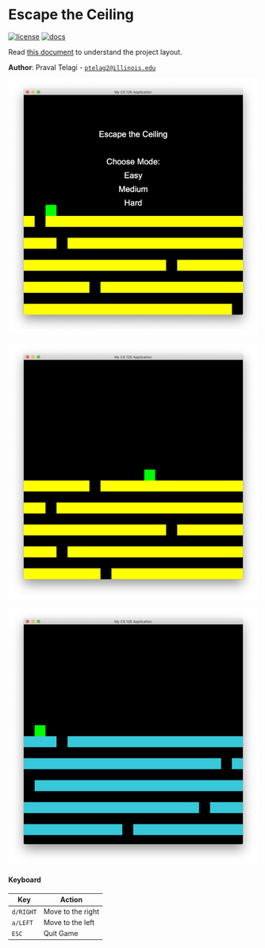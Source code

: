 # Escape the Ceiling

[![license](https://img.shields.io/badge/license-MIT-green)](LICENSE)
[![docs](https://img.shields.io/badge/docs-yes-brightgreen)](docs/README.md)

Read [this document](https://cliutils.gitlab.io/modern-cmake/chapters/basics/structure.html) to understand the project
layout.

**Author**: Praval Telagi - [`ptelag2@illinois.edu`](mailto:ptelag2@illinois.edu)

![image of welcome screen](assets/WelcomeScreenImage.png)

![image of game screen](assets/InGameImageBeginning.png)

![image of welcome screen](assets/InGameImageMiddle.png)



#### Keyboard
| Key       | Action                            |
|---------- |-----------------------------------|
| `d/RIGHT`       | Move to the right           |
| `a/LEFT`       | Move to the left             |
| `ESC`          | Quit Game                    |

